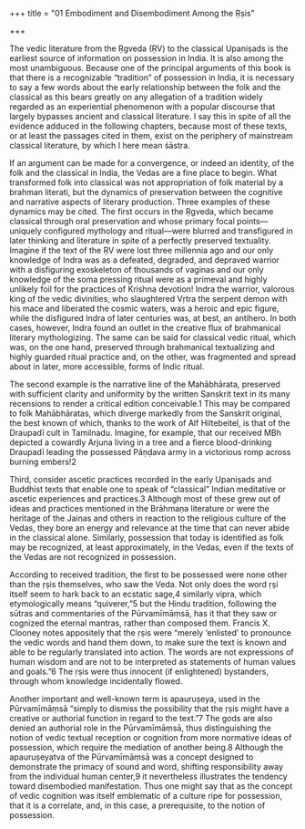 +++
title = "01 Embodiment and Disembodiment Among the Ṛṣis"

+++

The vedic literature from the Ṛgveda (ṚV) to the classical Upaniṣads is the earliest source of information on possession in India. It is also among the most unambiguous. Because one of the principal arguments of this book is that there is a recognizable “tradition” of possession in India, it is necessary to say a few words about the early relationship between the folk and the classical as this bears greatly on any allegation of a tradition widely regarded as an experiential phenomenon with a popular discourse that largely bypasses ancient and classical literature. I say this in spite of all the evidence adduced in the following chapters, because most of these texts, or at least the passages cited in them, exist on the periphery of mainstream classical literature, by which I here mean śāstra.

If an argument can be made for a convergence, or indeed an identity, of the folk and the classical in India, the Vedas are a fine place to begin. What transformed folk into classical was not appropriation of folk material by a brahman literati, but the dynamics of preservation between the cognitive and narrative aspects of literary production. Three examples of these dynamics may be cited. The first occurs in the Ṛgveda, which became classical through oral preservation and whose primary focal points—uniquely configured mythology and ritual—were blurred and transfigured in later thinking and literature in spite of a perfectly preserved textuality. Imagine if the text of the ṚV were lost three millennia ago and our only knowledge of Indra was as a defeated, degraded, and depraved warrior with a disfiguring exoskeleton of thousands of vaginas and our only knowledge of the soma pressing ritual were as a primeval and highly unlikely foil for the practices of Krishna devotion! Indra the warrior, valorous king of the vedic divinities, who slaughtered Vṛtra the serpent demon with his mace and liberated the cosmic waters, was a heroic and epic figure, while the disfigured Indra of later centuries was, at best, an antihero. In both cases, however, Indra found an outlet in the creative flux of brahmanical literary mythologizing. The same can be said for classical vedic ritual, which was, on the one hand, preserved through brahmanical textualizing and highly guarded ritual practice and, on the other, was fragmented and spread about in later, more accessible, forms of Indic ritual.

The second example is the narrative line of the Mahābhārata, preserved with sufficient clarity and uniformity by the written Sanskrit text in its many recensions to render a critical edition conceivable.1 This may be compared to folk Mahābhāratas, which diverge markedly from the Sanskrit original, the best known of which, thanks to the work of Alf Hiltebeitel, is that of the Draupadī cult in Tamilnadu. Imagine, for example, that our received MBh depicted a cowardly Arjuna living in a tree and a fierce blood-drinking Draupadī leading the possessed Pāṇḍava army in a victorious romp across burning embers!2

Third, consider ascetic practices recorded in the early Upaniṣads and Buddhist texts that enable one to speak of “classical” Indian meditative or ascetic experiences and practices.3 Although most of these grew out of ideas and practices mentioned in the Brāhmaṇa literature or were the heritage of the Jainas and others in reaction to the religious culture of the Vedas, they bore an energy and relevance at the time that can never abide in the classical alone. Similarly, possession that today is identified as folk may be recognized, at least approximately, in the Vedas, even if the texts of the Vedas are not recognized in possession.

According to received tradition, the first to be possessed were none other than the ṛṣis themselves, who saw the Veda. Not only does the word ṛṣi itself seem to hark back to an ecstatic sage,4 similarly vipra, which etymologically means “quiverer,”5 but the Hindu tradition, following the sūtras and commentaries of the Pūrvamīmāṃsā, has it that they saw or cognized the eternal mantras, rather than composed them. Francis X. Clooney notes appositely that the ṛṣis were “merely ‘enlisted’ to pronounce the vedic words and hand them down, to make sure the text is known and able to be regularly translated into action. The words are not expressions of human wisdom and are not to be interpreted as statements of human values and goals.”6 The ṛṣis were thus innocent (if enlightened) bystanders, through whom knowledge incidentally flowed.

Another important and well-known term is apauruṣeya, used in the Pūrvamīmāṃsā “simply to dismiss the possibility that the ṛṣis might have a creative or authorial function in regard to the text.”7 The gods are also denied an authorial role in the Pūrvamīmāṃsā, thus distinguishing the notion of vedic textual reception or cognition from more normative ideas of possession, which require the mediation of another being.8 Although the apauruṣeyatva of the Pūrvamīmāṃsā was a concept designed to demonstrate the primacy of sound and word, shifting responsibility away from the individual human center,9 it nevertheless illustrates the tendency toward disembodied manifestation. Thus one might say that as the concept of vedic cognition was itself emblematic of a culture ripe for possession, that it is a correlate, and, in this case, a prerequisite, to the notion of possession.
